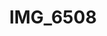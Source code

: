 ---
title: IMG_6508
layout: image
categories: [valokuvat]
box-image: valokuvat/IMG_6508-kuutio.jpg
image: valokuvat/IMG_6508.jpg
hide_title_on_box: true
---